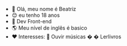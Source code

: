- 👋 Olá, meu nome é Beatriz
- 😊 eu tenho 18 anos
- 🌱 Dev Front-end
- 🌎 Meu nível de inglês é basico
- ❤ Interesses:
    🎵 Ouvir músicas
    � 
    � Lerlivros
<!---
bia-pequeno/bia-pequeno is a ✨ special ✨ repository because its `README.md` (this file) appears on your GitHub profile.
You can click the Preview link to take a look at your changes.
--->
